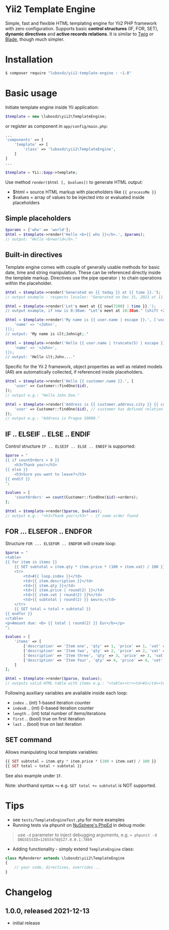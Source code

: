 Yii2 Template Engine
====================

Simple, fast and flexible HTML templating engine for Yii2 PHP framework with zero configuration.
Supports basic **control structures** (IF, FOR, SET), **dynamic directives** and **active records relations**.
It is similar to [Twig](https://twig.symfony.com/) or [Blade](https://laravel.com/docs/8.x/blade), though much simpler.

Installation
============

```bash
$ composer require "lubosdz/yii2-template-engine : ~1.0"
```


Basic usage
===========

Initiate template engine inside Yii application:

~~~php
$template = new \lubosdz\yii2\TemplateEngine;
~~~

or register as component in `app/config/main.php`:

~~~php
...
'components' => [
	'template' => [
		'class' => 'lubosdz\yii2\TemplateEngine',
	]
]
...

$template = Yii::$app->template;
~~~

Use method `render($html [, $values])` to generate HTML output:

* $html = source HTML markup with placeholders like `{{ processMe }}`
* $values = array of values to be injected into or evaluated inside placeholders


Simple placeholders
-------------------

~~~php
$params = ['who' => 'world'];
$html = $template->render('Hello <b>{{ who }}</b>.', $params);
// output: "Hello <b>world</b>."
~~~


Built-in directives
-------------------

Template engine comes with couple of generally usable methods for basic date,
time and string manipulation. These can be referenced directly inside
the template markup. Directives use the pipe operator `|` to chain operations
within the placeholder.

~~~php
$html = $template->render('Generated on {{ today }} at {{ time }}.');
// output example - respects locales: "Generated on Dec 31, 2021 at 11:59pm."

$html = $template->render('Let's meet at {{ now(7200) | time }}.');
// output example, if now is 8:30am: "Let's meet at 10:30am." (shift +2 hours)

$html = $template->render('My name is {{ user.name | escape }}.', ['user' => [
	'name' => '<John>',
]]);
// output: "My name is &lt;John&gt;."

$html = $template->render('Hello {{ user.name | truncate(5) | escape }}.', ['user' => [
	'name' => '<John>',
]]);
// output: "Hello &lt;John...."
~~~

Specific for the Yii 2 framework, object properties as well as related models (AR)
are automatically collected, if referenced inside placeholders.

~~~php
$html = $template->render('Hello {{ customer.name }}.', [
	'user' => Customer::findOne($id),
]);
// output e.g.: "Hello John Doe."

$html = $template->render('Address is {{ customer.address.city }} {{ customer.address.zip }}.', [
	'user' => Customer::findOne($id), // customer has defined relation to object `Address`
]);
// output e.g.: "Address is Prague 10000."
~~~

IF .. ELSEIF .. ELSE .. ENDIF
----------

Control structure `IF .. ELSEIF .. ELSE .. ENDIF` is supported:

~~~php
$parse = "
{{ if countOrders > 0 }}
	<h3>Thank you!</h3>
{{ else }}
	<h3>Sure you want to leave?</h3>
{{ endif }}
";

$values = [
	'countOrders' => count(Customer::findOne($id)->orders);
];

$html = $template->render($parse, $values);
// output e.g.: "<h3>Thank you!</h3>" - if some order found
~~~

FOR ... ELSEFOR .. ENDFOR
-----------

Structure `FOR ... ELSEFOR .. ENDFOR` will create loop:

~~~php
$parse = "
<table>
{{ for item in items }}
	{{ SET subtotal = item.qty * item.price * (100 + item.vat) / 100 }}
	<tr>
		<td>#{{ loop.index }}</td>
		<td>{{ item.description }}</td>
		<td>{{ item.qty }}</td>
		<td>{{ item.price | round(2) }}</td>
		<td>{{ item.vat | round(2) }}%</td>
		<td>{{ subtotal | round(2) }} &euro;</td>
	</tr>
	{{ SET total = total + subtotal }}
{{ endfor }}
</table>
<p>Amount due: <b> {{ total | round(2) }} Eur</b></p>
";

$values = [
	'items' => [
		['description' => 'Item one', 'qty' => 1, 'price' => 1, 'vat' => 10],
		['description' => 'Item two', 'qty' => 2, 'price' => 2, 'vat' => 20],
		['description' => 'Item three', 'qty' => 3, 'price' => 3, 'vat' => 30],
		['description' => 'Item four', 'qty' => 4, 'price' => 4, 'vat' => 40],
	]
];

$html = $template->render($parse, $values);
// outputs valid HTML table with items e.g.: "<table><tr><td>#1</td><td> ..."
~~~

Following auxiliary variables are available inside each loop:

* `index` .. (int) 1-based iteration counter
* `index0` .. (int) 0-based iteration counter
* `length` .. (int) total number of items/iterations
* `first` .. (bool) true on first iteration
* `last` .. (bool) true on last iteration

SET command
-----------

Allows manipulating local template variables:

```php
{{ SET subtotal = item.qty * item.price * (100 + item.vat) / 100 }}
{{ SET total = total + subtotal }}
```

See also example under `IF`.

Note: shorthand syntax `+=` e.g. `SET total += subtotal` is NOT supported.


Tips
====

* see `tests/TemplateEngineTest.php` for more examples
* Running tests via phpunit on [NuSphere's PhpEd](http://www.nusphere.com/) in debug mode:

> use `-d` parameter to inject debugging arguments, e.g. `> phpunit -d DBGSESSID=12655478@127.0.0.1:7869`

* Adding functionality - simply extend `TemplateEngine` class:

~~~php
class MyRenderer extends \lubosdz\yii2\TemplateEngine
{
	// your code, directives, overrides ..
}
~~~

Changelog
=========

1.0.0, released 2021-12-13
--------------------------

* initial release
